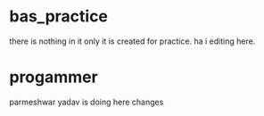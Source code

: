 # bas_practice
there is nothing in it only it is created for practice.
ha i editing here.


# progammer
parmeshwar yadav is doing here changes